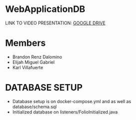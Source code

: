 # WebApplicationDB

LINK TO VIDEO PRESENTATION: [GOOGLE DRIVE](https://drive.google.com/drive/folders/1o1nFHhcNw3cGmsBwLUjGv_TC8tXefBZQ?usp=drive_link)

# Members

- Brandon Renz Dalomino
- Elijah Miguel Gabriel
- Karl Villafuerte

# DATABASE SETUP
- Database setup is on docker-compose.yml
and as well as database/schema.sql
- Initialized database on listeners/FolioInitialized.java
